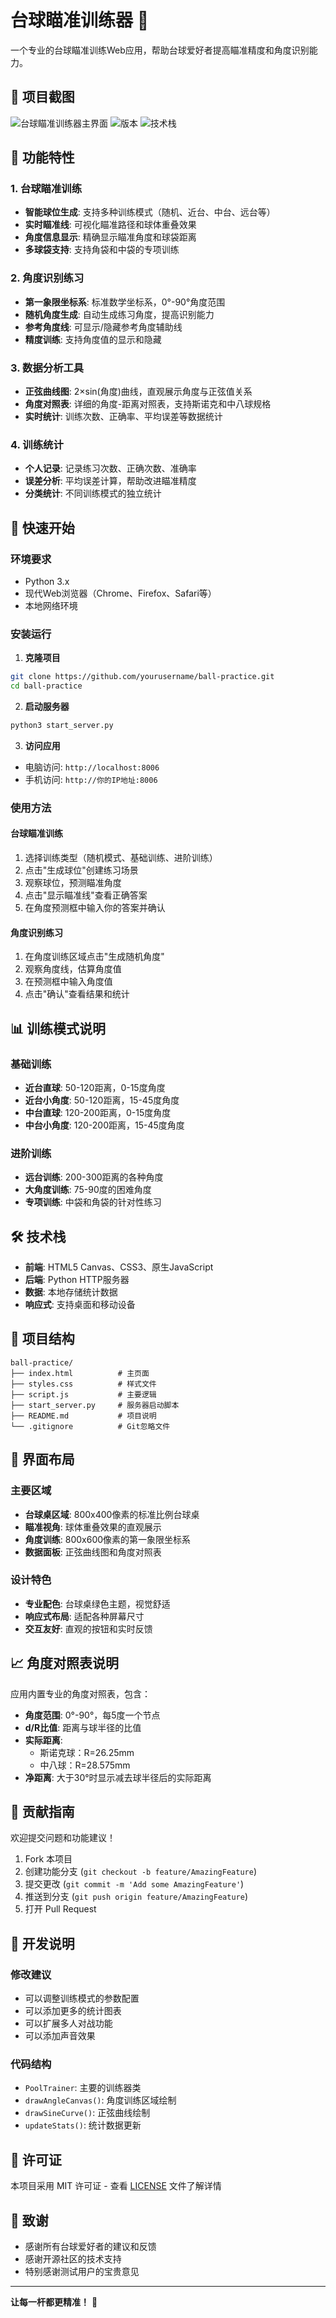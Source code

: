 # 台球瞄准训练器 🎱

一个专业的台球瞄准训练Web应用，帮助台球爱好者提高瞄准精度和角度识别能力。

## 📸 项目截图

![台球瞄准训练器主界面](https://img.shields.io/badge/Status-Live-brightgreen)
![版本](https://img.shields.io/badge/Version-1.0.0-blue)
![技术栈](https://img.shields.io/badge/Tech-HTML%2FCSS%2FJS-orange)

## 🎯 功能特性

### 1. 台球瞄准训练
- **智能球位生成**: 支持多种训练模式（随机、近台、中台、远台等）
- **实时瞄准线**: 可视化瞄准路径和球体重叠效果
- **角度信息显示**: 精确显示瞄准角度和球袋距离
- **多球袋支持**: 支持角袋和中袋的专项训练

### 2. 角度识别练习
- **第一象限坐标系**: 标准数学坐标系，0°-90°角度范围
- **随机角度生成**: 自动生成练习角度，提高识别能力
- **参考角度线**: 可显示/隐藏参考角度辅助线
- **精度训练**: 支持角度值的显示和隐藏

### 3. 数据分析工具
- **正弦曲线图**: 2×sin(角度)曲线，直观展示角度与正弦值关系
- **角度对照表**: 详细的角度-距离对照表，支持斯诺克和中八球规格
- **实时统计**: 训练次数、正确率、平均误差等数据统计

### 4. 训练统计
- **个人记录**: 记录练习次数、正确次数、准确率
- **误差分析**: 平均误差计算，帮助改进瞄准精度
- **分类统计**: 不同训练模式的独立统计

## 🚀 快速开始

### 环境要求
- Python 3.x
- 现代Web浏览器（Chrome、Firefox、Safari等）
- 本地网络环境

### 安装运行

1. **克隆项目**
```bash
git clone https://github.com/yourusername/ball-practice.git
cd ball-practice
```

2. **启动服务器**
```bash
python3 start_server.py
```

3. **访问应用**
- 电脑访问: `http://localhost:8006`
- 手机访问: `http://你的IP地址:8006`

### 使用方法

#### 台球瞄准训练
1. 选择训练类型（随机模式、基础训练、进阶训练）
2. 点击"生成球位"创建练习场景
3. 观察球位，预测瞄准角度
4. 点击"显示瞄准线"查看正确答案
5. 在角度预测框中输入你的答案并确认

#### 角度识别练习
1. 在角度训练区域点击"生成随机角度"
2. 观察角度线，估算角度值
3. 在预测框中输入角度值
4. 点击"确认"查看结果和统计

## 📊 训练模式说明

### 基础训练
- **近台直球**: 50-120距离，0-15度角度
- **近台小角度**: 50-120距离，15-45度角度
- **中台直球**: 120-200距离，0-15度角度
- **中台小角度**: 120-200距离，15-45度角度

### 进阶训练
- **远台训练**: 200-300距离的各种角度
- **大角度训练**: 75-90度的困难角度
- **专项训练**: 中袋和角袋的针对性练习

## 🛠️ 技术栈

- **前端**: HTML5 Canvas、CSS3、原生JavaScript
- **后端**: Python HTTP服务器
- **数据**: 本地存储统计数据
- **响应式**: 支持桌面和移动设备

## 📁 项目结构

```
ball-practice/
├── index.html          # 主页面
├── styles.css          # 样式文件
├── script.js           # 主要逻辑
├── start_server.py     # 服务器启动脚本
├── README.md           # 项目说明
└── .gitignore          # Git忽略文件
```

## 🎨 界面布局

### 主要区域
- **台球桌区域**: 800x400像素的标准比例台球桌
- **瞄准视角**: 球体重叠效果的直观展示
- **角度训练**: 800x600像素的第一象限坐标系
- **数据面板**: 正弦曲线图和角度对照表

### 设计特色
- **专业配色**: 台球桌绿色主题，视觉舒适
- **响应式布局**: 适配各种屏幕尺寸
- **交互友好**: 直观的按钮和实时反馈

## 📈 角度对照表说明

应用内置专业的角度对照表，包含：
- **角度范围**: 0°-90°，每5度一个节点
- **d/R比值**: 距离与球半径的比值
- **实际距离**: 
  - 斯诺克球：R=26.25mm
  - 中八球：R=28.575mm
- **净距离**: 大于30°时显示减去球半径后的实际距离

## 🤝 贡献指南

欢迎提交问题和功能建议！

1. Fork 本项目
2. 创建功能分支 (`git checkout -b feature/AmazingFeature`)
3. 提交更改 (`git commit -m 'Add some AmazingFeature'`)
4. 推送到分支 (`git push origin feature/AmazingFeature`)
5. 打开 Pull Request

## 📝 开发说明

### 修改建议
- 可以调整训练模式的参数配置
- 可以添加更多的统计图表
- 可以扩展多人对战功能
- 可以添加声音效果

### 代码结构
- `PoolTrainer`: 主要的训练器类
- `drawAngleCanvas()`: 角度训练区域绘制
- `drawSineCurve()`: 正弦曲线绘制
- `updateStats()`: 统计数据更新

## 📄 许可证

本项目采用 MIT 许可证 - 查看 [LICENSE](LICENSE) 文件了解详情

## 🙏 致谢

- 感谢所有台球爱好者的建议和反馈
- 感谢开源社区的技术支持
- 特别感谢测试用户的宝贵意见

---

**让每一杆都更精准！** 🎯

